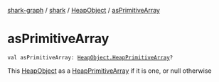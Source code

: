[shark-graph](../../index.md) / [shark](../index.md) / [HeapObject](index.md) / [asPrimitiveArray](./as-primitive-array.md)

# asPrimitiveArray

`val asPrimitiveArray: `[`HeapObject.HeapPrimitiveArray`](-heap-primitive-array/index.md)`?`

This [HeapObject](index.md) as a [HeapPrimitiveArray](-heap-primitive-array/index.md) if it is one, or null otherwise

